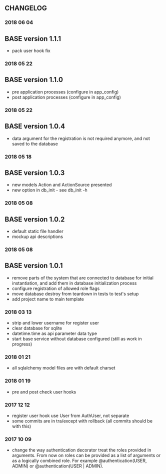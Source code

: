 ## CHANGELOG

### 2018 06 04

## BASE version 1.1.1
- pack user hook fix


### 2018 05 22

## BASE version 1.1.0
- pre application processes (configure in app_config)
- post application processes (configure in app_config)


### 2018 05 22

## BASE version 1.0.4
- data argument for the registration is not required anymore, and not saved to the database


### 2018 05 18

## BASE version 1.0.3
- new models Action and ActionSource presented
- new option in db_init - see db_init -h


### 2018 05 08

## BASE version 1.0.2
- default static file handler
- mockup api descriptions


### 2018 05 08

## BASE version 1.0.1

- remove parts of the system that are connected to database for initial instantiation,
and add them in database initialization process
- configure registration of allowed role flags
- move database destroy from teardown in tests to test's setup
- add project name to main template

### 2018 03 13

- strip and lower username for register user
- clear database for sqlite
- datetime.time as api parameter data type
- start base service without database configured (still as work in progress)

### 2018 01 21

- all sqlalchemy model files are with default charset

### 2018 01 19

- pre and post check user hooks

### 2017 12 12

- register user hook use User from AuthUser, not separate
- some commits are in tra/except with rollback (all commits should be with this)

### 2017 10 09

- change the way authentication decorator treat the roles provided in arguments. From now on roles can be provided as a list of arguments or as a logically combined role. For example @authentication(USER, ADMIN) or @authentication(USER | ADMIN).